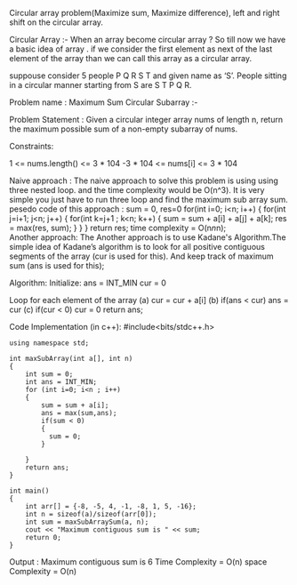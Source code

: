Circular array problem(Maximize sum, Maximize difference), left and right shift on
the circular array.

Circular Array :- 
  When an array become circular array ?
  So till now we have a basic idea of array .  if we consider the first element as next of the last element of the array than we can call this array as a circular array.

  suppouse consider 5 people P Q R S T  and given name as ‘S’. People sitting in a circular manner starting from S are S T P Q R.

Problem name : Maximum Sum Circular Subarray :- 

Problem Statement : 
   Given a circular integer array nums of length n, return the maximum possible sum of a non-empty subarray of nums.

Constraints:

 1 <= nums.length() <= 3 * 104
-3 * 104 <= nums[i] <= 3 * 104

Naive approach :
  The naive approach to solve this problem is using  using three nested loop.
  and the time complexity would be O(n^3).  It is very simple you just have to run three 
  loop and find the maximum sub array sum.
  pesedo code of this approach :
     sum = 0, res=0
     for(int i=0; i<n; i++)
     {
       for(int j=i+1; j<n; j++)
       {
         for(int k=j+1 ; k<n; k++)
         {
           sum = sum + a[i] + a[j] + a[k];
           res = max(res, sum);
         }
       }
     }
     return res;
  time complexity = O(n*n*n);     
Another approach:
  The Another approach is to use Kadane's Algorithm.The simple idea of Kadane’s algorithm is to look for all positive contiguous segments of the array (cur is used for this). And keep track of maximum sum (ans is used for this);

  Algorithm:
  Initialize:
    ans = INT_MIN
    cur = 0

  Loop for each element of the array
    (a) cur = cur + a[i]
    (b) if(ans < cur)
              ans = cur
    (c) if(cur < 0)
              cur = 0
  return ans;
   
   Code Implementation (in c++):
    #include<bits/stdc++.h>
  
    using namespace std;
    
    int maxSubArray(int a[], int n)
    {
        int sum = 0;
        int ans = INT_MIN;
        for (int i=0; i<n ; i++)
        {
            sum = sum + a[i];
            ans = max(sum,ans);
            if(sum < 0)
            {
              sum = 0;
            }

        }
        return ans;
    }
    
    int main()
    {
        int arr[] = {-8, -5, 4, -1, -8, 1, 5, -16};
        int n = sizeof(a)/sizeof(arr[0]);
        int sum = maxSubArraySum(a, n);
        cout << "Maximum contiguous sum is " << sum;
        return 0;
    }

Output :
  Maximum contiguous sum is 6
Time Complexity  = O(n)
space Complexity = O(n)
  
